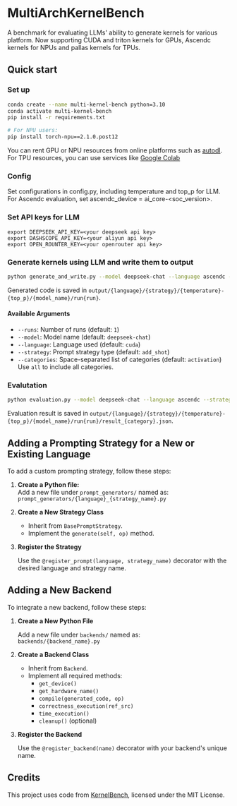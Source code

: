 # MultiArchKernelBench

A benchmark for evaluating LLMs' ability to generate kernels for various platform. Now supporting CUDA and triton kernels for GPUs, Ascendc kernels for NPUs and pallas kernels for TPUs.

## Quick start

### Set up
```bash
conda create --name multi-kernel-bench python=3.10
conda activate multi-kernel-bench
pip install -r requirements.txt

# For NPU users:
pip install torch-npu==2.1.0.post12
```
You can rent GPU or NPU resources from online platforms such as [autodl](https://www.autodl.com/home). For TPU resources, you can use services like [Google Colab](https://colab.research.google.com/)

### Config
Set configurations in config.py, including temperature and top_p for LLM. For Ascendc evaluation, set ascendc_device = ai_core-<soc_version>.

### Set API keys for LLM
```
export DEEPSEEK_API_KEY=<your deepseek api key>
export DASHSCOPE_API_KEY=<your aliyun api key>
export OPEN_ROUNTER_KEY=<your openrouter api key>
```

### Generate kernels using LLM and write them to output
```bash
python generate_and_write.py --model deepseek-chat --language ascendc --strategy add_shot --categories activation
```
Generated code is saved in ```output/{language}/{strategy}/{temperature}-{top_p}/{model_name}/run{run}```.

#### Available Arguments

- `--runs`: Number of runs (default: `1`)
- `--model`: Model name (default: `deepseek-chat`)
- `--language`: Language used (default: `cuda`)
- `--strategy`: Prompt strategy type (default: `add_shot`)
- `--categories`: Space-separated list of categories (default: `activation`)  
  Use `all` to include all categories.

### Evalutation
```bash
python evaluation.py --model deepseek-chat --language ascendc --strategy add_shot --categories activation
```
Evaluation result is saved in ```output/{language}/{strategy}/{temperature}-{top_p}/{model_name}/run{run}/result_{category}.json```.

## Adding a Prompting Strategy for a New or Existing Language

To add a custom prompting strategy, follow these steps:
1. **Create a Python file:**  
   Add a new file under `prompt_generators/` named as:  
   `prompt_generators/{language}_{strategy_name}.py`  

2. **Create a New Strategy Class**

   - Inherit from `BasePromptStrategy`.
   - Implement the `generate(self, op)` method.

2. **Register the Strategy**

   Use the `@register_prompt(language, strategy_name)` decorator with the desired language and strategy name.
## Adding a New Backend

To integrate a new backend, follow these steps:

1. **Create a New Python File**

   Add a new file under `backends/` named as:  
   `backends/{backend_name}.py`

2. **Create a Backend Class**

   - Inherit from `Backend`.
   - Implement all required methods:
     - `get_device()`
     - `get_hardware_name()`
     - `compile(generated_code, op)`
     - `correctness_execution(ref_src)`
     - `time_execution()`
     - `cleanup()` (optional)

3. **Register the Backend**

   Use the `@register_backend(name)` decorator with your backend's unique name.
## Credits

This project uses code from [KernelBench](https://github.com/ScalingIntelligence/KernelBench), licensed under the MIT License.

